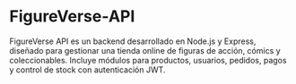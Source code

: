 # FigureVerse-API
FigureVerse API es un backend desarrollado en Node.js y Express, diseñado para gestionar una tienda online de figuras de acción, cómics y coleccionables. Incluye módulos para productos, usuarios, pedidos, pagos y control de stock con autenticación JWT.
